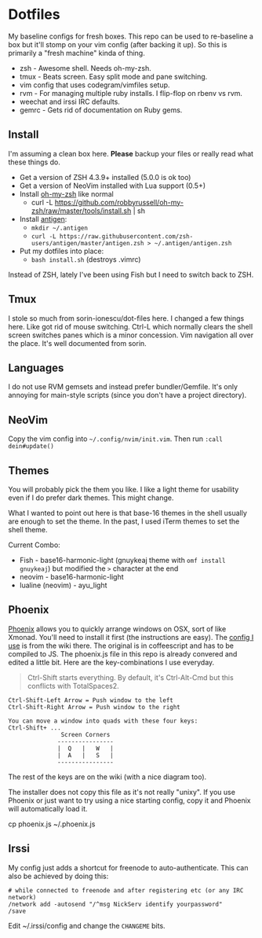 # Dotfiles

My baseline configs for fresh boxes.  This repo can be used to
re-baseline a box but it'll stomp on your vim config (after backing it up).
So this is primarily a "fresh machine" kinda of thing.

  * zsh - Awesome shell.  Needs oh-my-zsh.
  * tmux - Beats screen.  Easy split mode and pane switching.
  * vim config that uses codegram/vimfiles setup.
  * rvm - For managing multiple ruby installs. I flip-flop on rbenv vs rvm.
  * weechat and irssi IRC defaults.
  * gemrc - Gets rid of documentation on Ruby gems.


## Install

I'm assuming a clean box here.  **Please** backup your files or really read what these things do.

  * Get a version of ZSH 4.3.9+ installed (5.0.0 is ok too)
  * Get a version of NeoVim installed with Lua support (0.5+)
  * Install [oh-my-zsh](https://github.com/robbyrussell/oh-my-zsh) like normal
    * curl -L https://github.com/robbyrussell/oh-my-zsh/raw/master/tools/install.sh | sh
  * Install [antigen](https://github.com/zsh-users/antigen):
    * `mkdir ~/.antigen`
    * `curl -L https://raw.githubusercontent.com/zsh-users/antigen/master/antigen.zsh > ~/.antigen/antigen.zsh`
  * Put my dotfiles into place:
    * `bash install.sh`  (destroys .vimrc)

Instead of ZSH, lately I've been using Fish but I need to switch back to ZSH.

## Tmux

I stole so much from  sorin-ionescu/dot-files here.  I changed a few things here.  Like got rid of mouse switching.  Ctrl-L which normally clears the shell screen switches panes which is a minor concession.  Vim navigation all over the place.  It's well documented from sorin.


## Languages
I do not use RVM gemsets and instead prefer bundler/Gemfile.  It's only
annoying for main-style scripts (since you don't have a project
directory).


## NeoVim

Copy the vim config into `~/.config/nvim/init.vim`.  Then run `:call dein#update()`


## Themes

You will probably pick the them you like.  I like a light theme for usability even if I do prefer dark themes.
This might change.

What I wanted to point out here is that base-16 themes in the shell usually are enough to set the theme.  In the past, I used iTerm themes to set the shell theme.

Current Combo:
  * Fish - base16-harmonic-light (gnuykeaj theme with `omf install gnuykeaj`) but modified the `>` character at the end
  * neovim - base16-harmonic-light
  * lualine (neovim) - ayu_light


Phoenix
-----
[Phoenix](https://github.com/jasonm23/phoenix) allows you to quickly
arrange windows on OSX, sort of like Xmonad.  You'll need to install it
first (the instructions are easy).  The
[config I use](https://github.com/jasonm23/Phoenix-config/blob/master/.phoenix.litcoffee)
is from the wiki there.  The original is in coffeescript and has to be
compiled to JS.  The phoenix.js file in this repo is already convered
and edited a little bit.  Here are the key-combinations I use everyday.

> Ctrl-Shift starts everything.  By default, it's Ctrl-Alt-Cmd but this conflicts with TotalSpaces2.

    Ctrl-Shift-Left Arrow = Push window to the left
    Ctrl-Shift-Right Arrow = Push window to the right

    You can move a window into quads with these four keys:
    Ctrl-Shift+ ...
                   Screen Corners
                  ----------------
                  |  Q   |   W   |
                  |  A   |   S   |
                  ----------------

The rest of the keys are on the wiki (with a nice diagram too).

The installer does not copy this file as it's not really "unixy".  If you use Phoenix or just want to try using a nice starting config, copy it and Phoenix will automatically load it.

  cp phoenix.js ~/.phoenix.js


Irssi
---
My config just adds a shortcut for freenode to auto-authenticate.
This can also be achieved by doing this:

```
# while connected to freenode and after registering etc (or any IRC network)
/network add -autosend "/^msg NickServ identify yourpassword"
/save
```

Edit ~/.irssi/config and change the `CHANGEME` bits.
